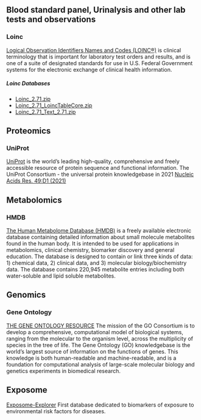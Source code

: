 ## Blood standard panel, Urinalysis and other lab tests and observations
### Loinc
[Logical Observation Identifiers Names and Codes (LOINC®)](https://loinc.org/downloads/) is clinical terminology that is important for laboratory test orders and results, and is one of a suite of designated standards for use in U.S. Federal Government systems for the electronic exchange of clinical health information.

##### Loinc Databases
- [Loinc_2.71.zip](https://s3.amazonaws.com/static.quantimo.do/unified-health-api/reference-databases/Loinc_2.71.zip)
- [Loinc_2.71_LoincTableCore.zip](https://s3.amazonaws.com/static.quantimo.do/unified-health-api/reference-databases/Loinc_2.71_LoincTableCore.zip)
- [Loinc_2.71_Text_2.71.zip](https://s3.amazonaws.com/static.quantimo.do/unified-health-api/reference-databases/Loinc_2.71_Text_2.71.zip)


## Proteomics

### UniProt
[UniProt](https://www.uniprot.org/) is the world’s leading high-quality, comprehensive and freely accessible resource of protein sequence and functional information.
The UniProt Consortium - the universal protein knowledgebase in 2021
[Nucleic Acids Res. 49:D1 (2021)](https://academic.oup.com/nar/advance-article/doi/10.1093/nar/gkaa1100/6006196)

## Metabolomics

### HMDB
[The Human Metabolome Database (HMDB)](https://hmdb.ca/) is a freely available electronic database containing detailed information about small molecule metabolites found in the human body. It is intended to be used for applications in metabolomics, clinical chemistry, biomarker discovery and general education. The database is designed to contain or link three kinds of data: 1) chemical data, 2) clinical data, and 3) molecular biology/biochemistry data. The database contains 220,945 metabolite entries including both water-soluble and lipid soluble metabolites.

## Genomics

### Gene Ontology
[THE GENE ONTOLOGY RESOURCE](http://geneontology.org/)
The mission of the GO Consortium is to develop a comprehensive, computational model of biological systems, ranging from the molecular to the organism level, across the multiplicity of species in the tree of life.
The Gene Ontology (GO) knowledgebase is the world’s largest source of information on the functions of genes. This knowledge is both human-readable and machine-readable, and is a foundation for computational analysis of large-scale molecular biology and genetics experiments in biomedical research.

## Exposome

[Exposome-Explorer](http://exposome-explorer.iarc.fr/downloads)
First database dedicated to biomarkers of exposure to environmental risk factors for diseases.
